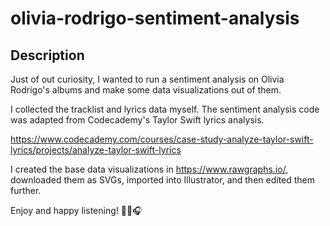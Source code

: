 # olivia-rodrigo-sentiment-analysis

## Description
Just of out curiosity, I wanted to run a sentiment analysis on Olivia Rodrigo's albums and make some data visualizations out of them. 

I collected the tracklist and lyrics data myself. The sentiment analysis code was adapted from Codecademy's Taylor Swift lyrics analysis.

https://www.codecademy.com/courses/case-study-analyze-taylor-swift-lyrics/projects/analyze-taylor-swift-lyrics

I created the base data visualizations in https://www.rawgraphs.io/, downloaded them as SVGs, imported into Illustrator, and then edited them further. 

Enjoy and happy listening! 💜🎶🎧
